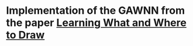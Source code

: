# Implementation of the GAWNN from the paper [Learning What and Where to Draw](https://arxiv.org/pdf/1610.02454.pdf)

